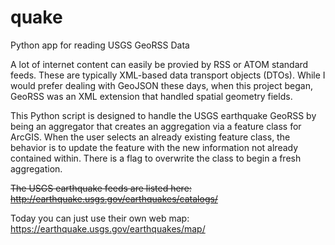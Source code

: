 # quake

Python app for reading USGS GeoRSS Data

A lot of internet content can easily be provied by RSS or ATOM standard feeds. These are typically XML-based data transport objects (DTOs). While I would prefer dealing with GeoJSON these days, when this project began, GeoRSS was
an XML extension that handled spatial geometry fields.

This Python script is designed to handle the USGS earthquake GeoRSS by being an aggregator that creates an aggregation via a feature class for ArcGIS. When the user selects an already existing feature class, the behavior is to update the feature with the new information not already contained within. There is a flag to overwrite the class to begin a
fresh aggregation.

~~The USGS earthquake feeds are listed here: http://earthquake.usgs.gov/earthquakes/catalogs/~~

Today you can just use their own web map: https://earthquake.usgs.gov/earthquakes/map/

